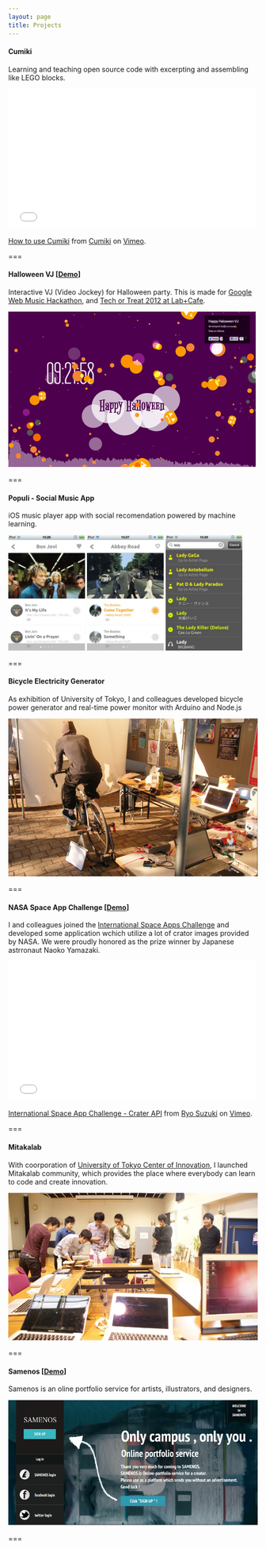 ```yaml
---
layout: page
title: Projects
---
```


#### Cumiki

Learning and teaching open source code with excerpting and assembling like LEGO blocks.

<iframe src="//player.vimeo.com/video/80601209" width="500" height="281" frameborder="0" webkitallowfullscreen mozallowfullscreen allowfullscreen></iframe> <p><a href="http://vimeo.com/80601209">How to use Cumiki</a> from <a href="http://vimeo.com/cumiki">Cumiki</a> on <a href="https://vimeo.com">Vimeo</a>.</p>

===

#### Halloween VJ [[Demo](http://halloween.ryooopan.com)]

Interactive VJ (Video Jockey) for Halloween party.
This is made for [Google Web Music Hackathon](http://googledevjp.blogspot.jp/2013/09/1019-web-music.html), and [Tech or Treat 2012 at Lab+Cafe](http://lab-cafe.net/page/).

![](/images/halloween.png)	 


===

#### Populi - Social Music App

iOS music player app with social recomendation powered by machine learning.


<img src="/images/populi-1.png" width="155px"></img>
<img src="/images/populi-2.png" width="155px"></img>
<img src="/images/populi-4.png" width="155px"></img>


===

#### Bicycle Electricity Generator

As exhibition of University of Tokyo, I and colleagues developed bicycle power generator and real-time power monitor with Arduino and Node.js 

![](/images/bicycle.png)

===

#### NASA Space App Challenge [[Demo](http://craters.heroku.com)]

I and colleagues joined the [International Space Apps Challenge](https://2012.spaceappschallenge.org/home/) and developed some application wchich utilize a lot of crator images provided by NASA. 
We were proudly honored as the prize winner by Japanese astrronaut Naoko Yamazaki.

<iframe src="//player.vimeo.com/video/76111555" width="500" height="281" frameborder="0" webkitallowfullscreen mozallowfullscreen allowfullscreen></iframe> <p><a href="http://vimeo.com/76111555">International Space App Challenge - Crater API</a> from <a href="http://vimeo.com/ryooopan">Ryo Suzuki</a> on <a href="https://vimeo.com">Vimeo</a>.</p>

===

#### Mitakalab 

With coorporation of [University of Tokyo Center of Innovation](http://www.ducr.u-tokyo.ac.jp/en/), I launched Mitakalab community, which provides the place where everybody can learn to code and create innovation.

![](/images/mitakalab.png)

===

#### Samenos [[Demo](http://samenos.com)]

Samenos is an oline portfolio service for artists, illustrators, and designers.

![](/images/samenos.png)



===

